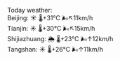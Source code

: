 Today weather:  
Beijing: ☀️   🌡️+31°C 🌬️↖11km/h  
Tianjin: ☀️   🌡️+30°C 🌬️↖15km/h  
Shijiazhuang: 🌦   🌡️+23°C 🌬️↑12km/h  
Tangshan: ☀️   🌡️+26°C 🌬️↑11km/h  
